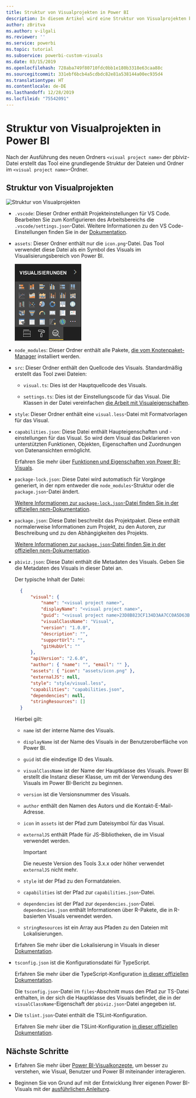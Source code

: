 ```yaml
---
title: Struktur von Visualprojekten in Power BI
description: In diesem Artikel wird eine Struktur von Visualprojekten beschrieben.
author: zBritva
ms.author: v-ilgali
ms.reviewer: ''
ms.service: powerbi
ms.topic: tutorial
ms.subservice: powerbi-custom-visuals
ms.date: 03/15/2019
ms.openlocfilehash: 728aba749f80710fdc0bb1e180b3318e63caa88c
ms.sourcegitcommit: 331ebf6bcb4a5cdbdc82e81a538144a00ec935d4
ms.translationtype: HT
ms.contentlocale: de-DE
ms.lasthandoff: 12/28/2019
ms.locfileid: "75542091"
---
```

# <a name="power-bi-visual-project-structure"></a>Struktur von Visualprojekten in Power BI

Nach der Ausführung des neuen Ordners `<visual project name>` der pbiviz-Datei erstellt das Tool eine grundlegende Struktur der Dateien und Ordner im `<visual project name>`-Ordner.

## <a name="visual-project-structure"></a>Struktur von Visualprojekten

![Struktur von Visualprojekten](./media/visual-project-structure.png)

* `.vscode`: Dieser Ordner enthält Projekteinstellungen für VS Code. Bearbeiten Sie zum Konfigurieren des Arbeitsbereichs die `.vscode/settings.json`-Datei. Weitere Informationen zu den VS Code-Einstellungen finden Sie in der [Dokumentation](https://code.visualstudio.com/docs/getstarted/settings).

* `assets`: Dieser Ordner enthält nur die `icon.png`-Datei. Das Tool verwendet diese Datei als ein Symbol des Visuals im Visualisierungsbereich von Power BI.

    ![Visualisierungsbereich](./media/visualization-pane-analytics-tab.png)

* `node_modules`: Dieser Ordner enthält alle Pakete, [die vom Knotenpaket-Manager](https://docs.npmjs.com/files/folders.html) installiert werden.

* `src`: Dieser Ordner enthält den Quellcode des Visuals. Standardmäßig erstellt das Tool zwei Dateien:

  * `visual.ts`: Dies ist der Hauptquellcode des Visuals.

  * `settings.ts`: Dies ist der Einstellungscode für das Visual. Die Klassen in der Datei vereinfachen [die Arbeit mit Visualeigenschaften](./objects-properties.md#properties).

* `style`: Dieser Ordner enthält eine `visual.less`-Datei mit Formatvorlagen für das Visual.

* `capabilities.json`: Diese Datei enthält Haupteigenschaften und -einstellungen für das Visual. So wird dem Visual das Deklarieren von unterstützten Funktionen, Objekten, Eigenschaften und Zuordnungen von Datenansichten ermöglicht.

    Erfahren Sie mehr über [Funktionen und Eigenschaften von Power BI-Visuals](./capabilities.md).

* `package-lock.json`: Diese Datei wird automatisch für Vorgänge generiert, in der npm entweder die `node_modules`-Struktur oder die `package.json`-Datei ändert.

    [Weitere Informationen zur `package-lock.json`-Datei finden Sie in der offiziellen npm-Dokumentation](https://docs.npmjs.com/files/package-lock.json).

* `package.json`: Diese Datei beschreibt das Projektpaket. Diese enthält normalerweise Informationen zum Projekt, zu den Autoren, zur Beschreibung und zu den Abhängigkeiten des Projekts.

    [Weitere Informationen zur `package.json`-Datei finden Sie in der offiziellen npm-Dokumentation](https://docs.npmjs.com/files/package.json.html).

* `pbiviz.json`: Diese Datei enthält die Metadaten des Visuals. Geben Sie die Metadaten des Visuals in dieser Datei an.

    Der typische Inhalt der Datei:

  ```json
    {
        "visual": {
            "name": "<visual project name>",
            "displayName": "<visual project name>",
            "guid": "<visual project name>23D8B823CF134D3AA7CC0A5D63B20B7F",
            "visualClassName": "Visual",
            "version": "1.0.0",
            "description": "",
            "supportUrl": "",
            "gitHubUrl": ""
        },
        "apiVersion": "2.6.0",
        "author": { "name": "", "email": "" },
        "assets": { "icon": "assets/icon.png" },
        "externalJS": null,
        "style": "style/visual.less",
        "capabilities": "capabilities.json",
        "dependencies": null,
        "stringResources": []
    }
  ```

    Hierbei gilt:

  * `name` ist der interne Name des Visuals.

  * `displayName` ist der Name des Visuals in der Benutzeroberfläche von Power BI.

  * `guid` ist die eindeutige ID des Visuals.

  * `visualClassName` ist der Name der Hauptklasse des Visuals. Power BI erstellt die Instanz dieser Klasse, um mit der Verwendung des Visuals im Power BI-Bericht zu beginnen.

  * `version` ist die Versionsnummer des Visuals.

  * `author` enthält den Namen des Autors und die Kontakt-E-Mail-Adresse.

  * `icon` in `assets` ist der Pfad zum Dateisymbol für das Visual.

  * `externalJS` enthält Pfade für JS-Bibliotheken, die im Visual verwendet werden.

    > [!IMPORTANT]
    > Die neueste Version des Tools 3.x.x oder höher verwendet `externalJS` nicht mehr.

  * `style` ist der Pfad zu den Formatdateien.

  * `capabilities` ist der Pfad zur `capabilities.json`-Datei.

  * `dependencies` ist der Pfad zur `dependencies.json`-Datei. `dependencies.json` enthält Informationen über R-Pakete, die in R-basierten Visuals verwendet werden.

  * `stringResources` ist ein Array aus Pfaden zu den Dateien mit Lokalisierungen.

  Erfahren Sie mehr über die Lokalisierung in Visuals in dieser [Dokumentation](./localization.md).

* `tsconfig.json` ist die Konfigurationsdatei für TypeScript.

    Erfahren Sie mehr über die TypeScript-Konfiguration [in dieser offiziellen Dokumentation](https://www.typescriptlang.org/docs/handbook/tsconfig-json.html).

    Die `tsconfig.json`-Datei im `files`-Abschnitt muss den Pfad zur TS-Datei enthalten, in der sich die Hauptklasse des Visuals befindet, die in der `visualClassName`-Eigenschaft der `pbiviz.json`-Datei angegeben ist.

* Die `tslint.json`-Datei enthält die TSLint-Konfiguration.

    Erfahren Sie mehr über die TSLint-Konfiguration [in dieser offiziellen Dokumentation](https://palantir.github.io/tslint/usage/configuration/).

## <a name="next-steps"></a>Nächste Schritte

* Erfahren Sie mehr über [Power BI-Visualkonzepte](./power-bi-visuals-concept.md), um besser zu verstehen, wie Visual, Benutzer und Power BI miteinander interagieren.

* Beginnen Sie von Grund auf mit der Entwicklung Ihrer eigenen Power BI-Visuals mit der [ausführlichen Anleitung](./custom-visual-develop-tutorial.md).
